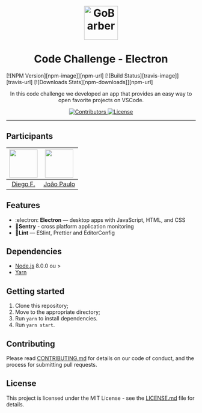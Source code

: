 <h1 align="center">
<br>
  <img src="build/icon.png" alt="GoBarber" width="90">
<br>
<br>
Code Challenge - Electron
</h1>

[![NPM Version][npm-image]][npm-url]
[![Build Status][travis-image]][travis-url]
[![Downloads Stats][npm-downloads]][npm-url]

<p align="center">In this code challenge we developed an app that provides an easy way to open favorite projects on VSCode.</p>

<p align="center">
  <a href="https://github.com/Rocketseat/youtube-challenge-electron-tray/graphs/contributors">
    <img src="https://img.shields.io/github/contributors/rocketseat/youtube-challenge-electron-tray?color=%237159c1&logoColor=%237159c1&style=flat" alt="Contributors">
  </a>
  <a href="https://opensource.org/licenses/MIT">
    <img src="https://img.shields.io/github/license/rocketseat/youtube-challenge-electron-tray?color=%237159c1&logo=mit" alt="License">
  </a>
</p>

<hr>

## Participants

| [<img src="https://avatars0.githubusercontent.com/u/2254731?s=460&v=4" width="75px;"/>](https://github.com/diego3g) | [<img src="https://avatars3.githubusercontent.com/u/7268910?s=460&v=4" width="75px;"/>](https://github.com/jpdemagalhaes) |
| :-----------------------------------------------------------------------------------------------------------------: | :-----------------------------------------------------------------------------------------------------------------------: |
|                                       [Diego F.](https://github.com/diego3g)                                        |                                      [João Paulo](https://github.com/jpdemagalhaes)                                       |

## Features

- :electron: **Electron** — desktop apps with JavaScript, HTML, and CSS
- 🔺**Sentry** - cross platform application monitoring
- 💖**Lint** — ESlint, Prettier and EditorConfig

## Dependencies

- [Node.js](https://nodejs.org/en/) 8.0.0 ou >
- [Yarn](https://yarnpkg.com/pt-BR/docs/install)

## Getting started

1. Clone this repository;
2. Move to the appropriate directory;<br />
3. Run `yarn` to install dependencies.<br />
4. Run `yarn start`.

## Contributing

Please read [CONTRIBUTING.md](CONTRIBUTING.md) for details on our code of conduct, and the process for submitting pull requests.

## License

This project is licensed under the MIT License - see the [LICENSE.md](LICENSE.md) file for details.
